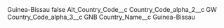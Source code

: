 <?xml version="1.0" encoding="UTF-8"?>
<CustomMetadata xmlns="http://soap.sforce.com/2006/04/metadata" xmlns:xsi="http://www.w3.org/2001/XMLSchema-instance" xmlns:xsd="http://www.w3.org/2001/XMLSchema">
    <label>Guinea-Bissau</label>
    <protected>false</protected>
    <values>
        <field>Alt_Country_Code__c</field>
        <value xsi:nil="true"/>
    </values>
    <values>
        <field>Country_Code_alpha_2__c</field>
        <value xsi:type="xsd:string">GW</value>
    </values>
    <values>
        <field>Country_Code_alpha_3__c</field>
        <value xsi:type="xsd:string">GNB</value>
    </values>
    <values>
        <field>Country_Name__c</field>
        <value xsi:type="xsd:string">Guinea-Bissau</value>
    </values>
</CustomMetadata>
